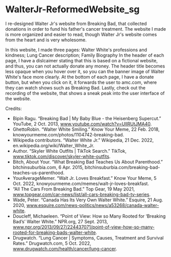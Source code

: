 # WalterJr-ReformedWebsite_sg
I re-designed Walter Jr's website from Breaking Bad, that collected donations in order to fund his father's cancer treatment. The website I made is more organized and easier to read, though Walter Jr's website comes from the heart and is very wholesome.

In this website, I made three pages: Walter White's professions and kindness; Lung Cancer description; Family Biography
In the header of each page, I have a dislcaimer stating that this is based on a fictional website, and thus, you can not actually donate any money.
The header title becomes less opaque when you hover over it, so you can the banner image of Walter White's face more clearly.
At the bottom of each page, I have a donate button, but when you click on it, it forwards the user to amc.com, where they can watch shows such as Breaking Bad.
Lastly, check out the recording of the website, that shows a sneak peak into the user interface of the website.

Credits:
- Bipin Ragu. “Breaking Bad | My Baby Blue - the Heisenberg Supercut.” YouTube, 2 Oct. 2013, www.youtube.com/watch?v=UlIRUtJMA40.
- GhettoRobin. “Walter White Smiling.” Know Your Meme, 22 Feb. 2018, knowyourmeme.com/photos/1104742-breaking-bad.
- Wikipedia contributors. “Walter White Jr.” Wikipedia, 21 Dec. 2022, en.wikipedia.org/wiki/Walter_White_Jr.
- Author. “Skyler White Outfits | TikTok Search.” TikTok, www.tiktok.com/discover/skyler-white-outfits.
- Bitch, About Your. “What Breaking Bad Teaches Us About Parenthood.” bitchinsuburbia.com, 6 Apr. 2015, bitchinsuburbia.com/breaking-bad-teaches-us-parenthood.
- YourAverageMemer. “Walt Jr. Loves Breakfast.” Know Your Meme, 5 Oct. 2022, knowyourmeme.com/memes/walt-jr-loves-breakfast.
- “All The Cars From Breaking Bad.” Top Gear, 19 May 2021, www.topgear.com/car-news/list/all-cars-breaking-bad-tv-series.
- Wade, Peter. “Canada Has Its Very Own Walter White.” Esquire, 21 Aug. 2020, www.esquire.com/news-politics/news/a53268/canada-walter-white.
- Doucleff, Michaeleen. “Point of View: How so Many Rooted for ‘Breaking Bad’s’ Walter White.” NPR.org, 27 Sept. 2013, www.npr.org/2013/09/27/224437071/point-of-view-how-so-many-rooted-for-breaking-bads-walter-white.
- Drugwatch. “Lung Cancer | Symptoms, Causes, Treatment and Survival Rates.” Drugwatch.com, 5 Oct. 2022, www.drugwatch.com/health/cancer/lung-cancer.
